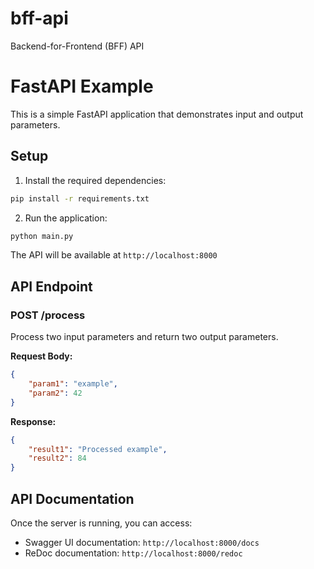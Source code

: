 # bff-api
Backend-for-Frontend (BFF) API

# FastAPI Example

This is a simple FastAPI application that demonstrates input and output parameters.

## Setup

1. Install the required dependencies:
```bash
pip install -r requirements.txt
```

2. Run the application:
```bash
python main.py
```

The API will be available at `http://localhost:8000`

## API Endpoint

### POST /process

Process two input parameters and return two output parameters.

**Request Body:**
```json
{
    "param1": "example",
    "param2": 42
}
```

**Response:**
```json
{
    "result1": "Processed example",
    "result2": 84
}
```

## API Documentation

Once the server is running, you can access:
- Swagger UI documentation: `http://localhost:8000/docs`
- ReDoc documentation: `http://localhost:8000/redoc`
